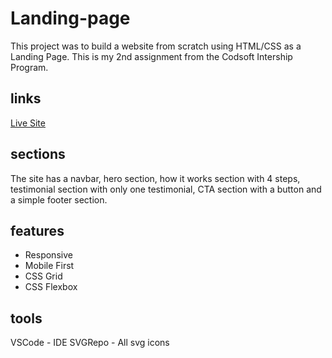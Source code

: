 # Landing-page
This project was to build a website from scratch using HTML/CSS as a Landing Page. This is my 2nd assignment from the Codsoft Intership Program.
## links
[Live Site]()


## sections
The site has a navbar, hero section, how it works section with 4 steps, testimonial section with only one testimonial, CTA section with a button and a simple footer section.

## features
- Responsive
- Mobile First
- CSS Grid
- CSS Flexbox

## tools
VSCode - IDE
SVGRepo - All svg icons
